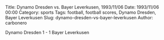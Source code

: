 Title: Dynamo Dresden vs. Bayer Leverkusen, 1993/11/06
Date: 1993/11/06 00:00
Category: sports
Tags: football, football scores, Dynamo Dresden, Bayer Leverkusen
Slug: dynamo-dresden-vs-bayer-leverkusen
Author: carbonero


Dynamo Dresden 1 - 1 Bayer Leverkusen
